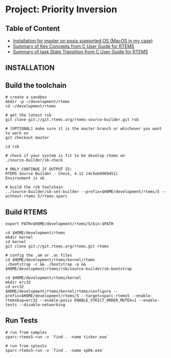 # Project: Priority Inversion

## Table of Content
- [Installation for master on posix supported OS (MacOS in my case)](#installation)
- [Summary of Key Concepts from C User Guide for RTEMS](./key_concepts.md)
- [Summary of task State Transition from C User Guide for RTEMS](./scheduling_concepts.md)

## INSTALLATION

## Build the toolchain
```
# create a sandbox
mkdir -p ~/development/rtems
cd ~/development/rtems

# get the latest rsb
git clone git://git.rtems.org/rtems-source-builder.git rsb

# [OPTIONAL] make sure it is the master branch or whichever you want to work on
git checkout master

cd rsb

# check if your system is fit to be develop rtems on
./source-builder/sb-check

# ONLY CONTINUE IF OUTPUT IS:
RTEMS Source Builder - Check, 4.12 (4c5eb8969451)
Environment is ok

# build the rsb toolchain
../source-builder/sb-set-builder --prefix=$HOME/development/rtems/5 --without-rtems 5/rtems-sparc
```


## Build RTEMS
```
export PATH=$HOME/development/rtems/5/bin:$PATH

cd $HOME/development/rtems
mkdir kernel
cd kernel
git clone git://git.rtems.org/rtems.git rtems

# config the .am or .ac files
cd $HOME/development/rtems/kernel/rtems
./bootstrap -c && ./bootstrap -p && $HOME/development/rtems/rsb/source-builder/sb-bootstrap

cd $HOME/development/rtems/kernel
mkdir erc32
cd erc32
$HOME/development/rtems/kernel/rtems/configure --prefix=$HOME/development/rtems/5 --target=sparc-rtems5 --enable-rtemsbsp=erc32 --enable-posix ENABLE_STRICT_ORDER_MUTEX=1 --enable-tests --disable-networking 
```

## Run Tests
```
# run from samples
sparc-rtems5-run -v `find . -name ticker.exe`

# run from sptests
sparc-rtems5-run -v `find . -name sp04.exe`

